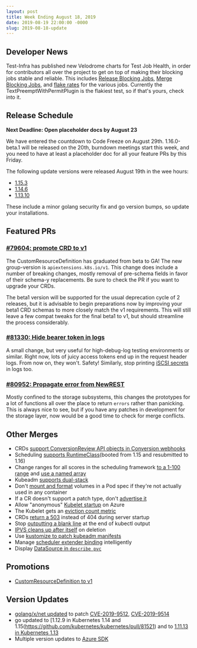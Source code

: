 ```yaml
---
layout: post
title: Week Ending August 18, 2019
date: 2019-08-19 22:00:00 -0000
slug: 2019-08-18-update
---
```


## Developer News

Test-Infra has published new Velodrome charts for Test Job Health, in order for contributors all over the project to get on top of making their blocking jobs stable and reliable.  This includes [Release Blocking Jobs](http://velodrome.k8s.io/dashboard/db/job-health-release-blocking?orgId=1), [Merge Blocking Jobs](http://velodrome.k8s.io/dashboard/db/job-health-merge-blocking?orgId=1), and [flake rates](http://velodrome.k8s.io/dashboard/db/job-health-release-blocking?panelId=2&fullscreen&orgId=1) for the various jobs.  Currently the TextPreemptWithPermitPlugin is the flakiest test, so if that's yours, check into it.

## Release Schedule

**Next Deadline: Open placeholder docs by August 23**

We have entered the countdown to Code Freeze on August 29th.  1.16.0-beta.1 will be released on the 20th, burndown meetings start this week, and you need to have at least a placeholder doc for all your feature PRs by this Friday.

The following update versions were released August 19th in the wee hours:

* [1.15.3](https://github.com/kubernetes/kubernetes/blob/master/CHANGELOG-1.15.md#v1153)
* [1.14.6](https://github.com/kubernetes/kubernetes/blob/master/CHANGELOG-1.14.md#v1146)
* [1.13.10](https://github.com/kubernetes/kubernetes/blob/master/CHANGELOG-1.13.md#v11310)

These include a minor golang security fix and go version bumps, so update your installations.

## Featured PRs

### [#79604: promote CRD to v1](https://github.com/kubernetes/kubernetes/pull/79604)

The CustomResourceDefinition has graduated from beta to GA! The new group-version is `apiextensions.k8s.io/v1`. This change does include a number of breaking changes, mostly removal of pre-schema fields in favor of their schema-y replacements. Be sure to check the PR if you want to upgrade your CRDs.

The beta1 version will be supported for the usual deprecation cycle of 2 releases, but it is advisable to begin preparations now by improving your beta1 CRD schemas to more closely match the v1 requirements. This will still leave a few compat tweaks for the final beta1 to v1, but should streamline the process considerably.

### [#81330: Hide bearer token in logs](https://github.com/kubernetes/kubernetes/pull/81330)

A small change, but very useful for high-debug-log testing environments or similar. Right now, lots of juicy access tokens end up in the request header logs. From now on, they won't. Safety! Similarly, stop printing [iSCSI secrets](https://github.com/kubernetes/kubernetes/pull/81215) in logs too.

### [#80952: Propagate error from NewREST](https://github.com/kubernetes/kubernetes/pull/80952)

Mostly confined to the storage subsystems, this changes the prototypes for a lot of functions all over the place to return `errors` rather than panicking. This is always nice to see, but if you have any patches in development for the storage layer, now would be a good time to check for merge conflicts.

## Other Merges

* CRDs [support ConversionReview API objects in Conversion webhooks](https://github.com/kubernetes/kubernetes/pull/81476)
* Scheduling [supports RuntimeClass](https://github.com/kubernetes/kubernetes/pull/80825)(booted from 1.15 and resubmitted to 1.16)
* Change ranges for all scores in the scheduling framework [to a 1-100 range](https://github.com/kubernetes/kubernetes/pull/81015) and [use a named array](https://github.com/kubernetes/kubernetes/pull/80901)
* Kubeadm [supports dual-stack](https://github.com/kubernetes/kubernetes/pull/79033)
* Don't [mount and format](https://github.com/kubernetes/kubernetes/pull/81163) volumes in a Pod spec if they're not actually used in any container
*  If a CR doesn't support a patch type, don't [advertise it](https://github.com/kubernetes/kubernetes/pull/81515)
* Allow "anonymous" [Kubelet startup](https://github.com/kubernetes/kubernetes/pull/81500) on Azure
* The Kubelet gets an [eviction count metric](https://github.com/kubernetes/kubernetes/pull/81377)
* CRDs [return a 503](https://github.com/kubernetes/kubernetes/pull/81244) instead of 404 during server startup
* Stop [outputting a blank line](https://github.com/kubernetes/kubernetes/pull/81229) at the end of kubectl output
* [IPVS cleans up after itself](https://github.com/kubernetes/kubernetes/pull/80942) on deletion
* Use [kustomize to patch kubeadm manifests](https://github.com/kubernetes/kubernetes/pull/80905)
* Manage [scheduler extender binding](https://github.com/kubernetes/kubernetes/pull/79804) intelligently
* Display [DataSource in `describe pvc`](https://github.com/kubernetes/kubernetes/pull/76463)

## Promotions

* [CustomResourceDefinition to v1](https://github.com/kubernetes/kubernetes/pull/79604)

## Version Updates

* [golang/x/net updated](https://github.com/kubernetes/kubernetes/pull/81546) to patch [CVE-2019-9512](https://nvd.nist.gov/vuln/detail/CVE-2019-9512), [CVE-2019-9514](https://kb.cert.org/vuls/id/605641/)
* go updated to [1.12.9 in Kubernetes 1.14 and 1.15(https://github.com/kubernetes/kubernetes/pull/81521) and to [1.11.13 in Kubernetes 1.13](https://github.com/kubernetes/kubernetes/pull/81542)
* Multiple version updates to [Azure SDK](https://github.com/kubernetes/kubernetes/pull/79574)
